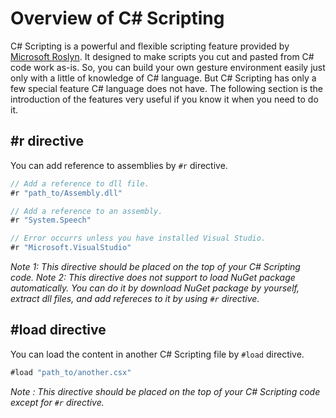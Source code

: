 
# Overview of C# Scripting

C# Scripting is a powerful and flexible scripting feature provided by [Microsoft Roslyn](https://github.com/dotnet/roslyn). It designed to make scripts you cut and pasted from C# code work as-is. So, you can build your own gesture environment easily just only with a little of knowledge of C# language. But C# Scripting has only a few special feature C# language does not have. The following section is the introduction of the features very useful if you know it when you need to do it.

## #r directive

You can add reference to assemblies by `#r` directive. 

```cs
// Add a reference to dll file.
#r "path_to/Assembly.dll"

// Add a reference to an assembly.
#r "System.Speech"

// Error occurrs unless you have installed Visual Studio.
#r "Microsoft.VisualStudio" 
```

_Note 1: This directive should be placed on the top of your C# Scripting code._
_Note 2: This directive does not support to load NuGet package automatically. You can do it by download NuGet package by yourself, extract dll files, and add refereces to it by using `#r` directive._

## #load directive

You can load the content in another C# Scripting file by `#load` directive.

```cs
#load "path_to/another.csx"
```

_Note : This directive should be placed on the top of your C# Scripting code except for `#r` directive._
